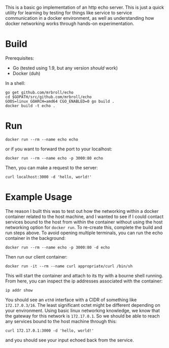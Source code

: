 This is a basic go implementation of an http echo server. This is just a quick utility for learning by testing for things like service to service communication in a docker environment, as well as understanding how docker networking works through hands-on experimentation.

Build
=====

Prerequisites:
- Go (tested using 1.9, but any version _should_ work)
- Docker (duh)

In a shell:
```
go get github.com/mrbroll/echo
cd $GOPATH/src/github.com/mrbroll/echo
GOOS=linux GOARCH=amd64 CGO_ENABLED=0 go build .
docker build -t echo .
```

Run
===

```
docker run --rm --name echo echo
```
or if you want to forward the port to your localhost:
```
docker run --rm --name echo -p 3000:80 echo
```
Then, you can make a request to the server:
```
curl localhost:3000 -d 'hello, world!'
```

Example Usage
=============

The reason I built this was to test out how the networking within a docker container related to the host machine, and I wanted to see if I could contact services bound to the host from within the container without using the host networking option for `docker run`. To re-create this, complete the build and run steps above. To avoid opening multiple terminals, you can run the echo container in the background:

```
docker run --rm --name echo -p 3000:80 -d echo
```
Then run our client container:
```
docker run -it --rm --name curl appropriate/curl /bin/sh
```
This will start the container and attach to its tty with a bourne shell running. From here, you can inspect the ip addresses associated with the container:
```
ip addr show
```
You should see an `eth0` interface with a CIDR of something like `172.17.0.3/16`. The least significant octet might be different depending on your environment. Using basic linux networking knowledge, we know that the gateway for this network is `172.17.0.1`. So we should be able to reach any services bound to the host machine through this:
```
curl 172.17.0.1:3000 -d 'hello, world!'
```
and you should see your input echoed back from the service.
